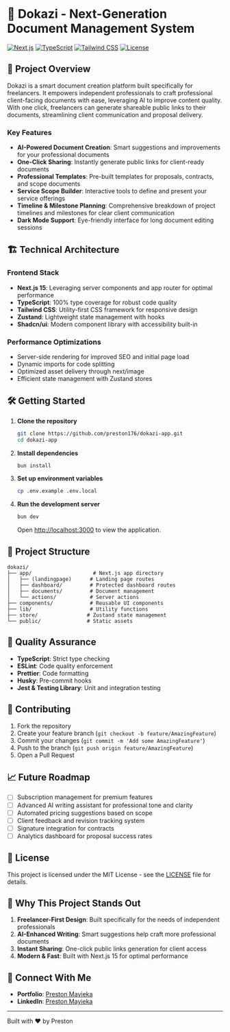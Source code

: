 # 📄 Dokazi - Next-Generation Document Management System

[![Next.js](https://img.shields.io/badge/Next.js-14-black?style=for-the-badge&logo=next.js)](https://nextjs.org/)
[![TypeScript](https://img.shields.io/badge/TypeScript-5.0-blue?style=for-the-badge&logo=typescript)](https://www.typescriptlang.org/)
[![Tailwind CSS](https://img.shields.io/badge/Tailwind-3.0-38B2AC?style=for-the-badge&logo=tailwind-css)](https://tailwindcss.com/)
[![License](https://img.shields.io/badge/license-MIT-green?style=for-the-badge)](LICENSE)

## 🚀 Project Overview

Dokazi is a smart document creation platform built specifically for freelancers. It empowers independent professionals to craft professional client-facing documents with ease, leveraging AI to improve content quality. With one click, freelancers can generate shareable public links to their documents, streamlining client communication and proposal delivery.

### Key Features

- **AI-Powered Document Creation**: Smart suggestions and improvements for your professional documents
- **One-Click Sharing**: Instantly generate public links for client-ready documents
- **Professional Templates**: Pre-built templates for proposals, contracts, and scope documents
- **Service Scope Builder**: Interactive tools to define and present your service offerings
- **Timeline & Milestone Planning**: Comprehensive breakdown of project timelines and milestones for clear client communication
- **Dark Mode Support**: Eye-friendly interface for long document editing sessions

## 🏗 Technical Architecture

### Frontend Stack

- **Next.js 15**: Leveraging server components and app router for optimal performance
- **TypeScript**: 100% type coverage for robust code quality
- **Tailwind CSS**: Utility-first CSS framework for responsive design
- **Zustand**: Lightweight state management with hooks
- **Shadcn/ui**: Modern component library with accessibility built-in

### Performance Optimizations

- Server-side rendering for improved SEO and initial page load
- Dynamic imports for code splitting
- Optimized asset delivery through next/image
- Efficient state management with Zustand stores

## 🛠 Getting Started

1. **Clone the repository**

   ```bash
   git clone https://github.com/preston176/dokazi-app.git
   cd dokazi-app
   ```

2. **Install dependencies**

   ```bash
   bun install
   ```

3. **Set up environment variables**

   ```bash
   cp .env.example .env.local
   ```

4. **Run the development server**

   ```bash
   bun dev
   ```

   Open [http://localhost:3000](http://localhost:3000) to view the application.

## 📁 Project Structure

```
dokazi/
├── app/                    # Next.js app directory
│   ├── (landingpage)      # Landing page routes
│   ├── dashboard/         # Protected dashboard routes
│   ├── documents/         # Document management
│   └── actions/           # Server actions
├── components/            # Reusable UI components
├── lib/                   # Utility functions
├── store/                # Zustand state management
└── public/               # Static assets
```

## 🧪 Quality Assurance

- **TypeScript**: Strict type checking
- **ESLint**: Code quality enforcement
- **Prettier**: Code formatting
- **Husky**: Pre-commit hooks
- **Jest & Testing Library**: Unit and integration testing

## 🤝 Contributing

1. Fork the repository
2. Create your feature branch (`git checkout -b feature/AmazingFeature`)
3. Commit your changes (`git commit -m 'Add some AmazingFeature'`)
4. Push to the branch (`git push origin feature/AmazingFeature`)
5. Open a Pull Request

## 📈 Future Roadmap

- [ ] Subscription management for premium features
- [ ] Advanced AI writing assistant for professional tone and clarity
- [ ] Automated pricing suggestions based on scope
- [ ] Client feedback and revision tracking system
- [ ] Signature integration for contracts
- [ ] Analytics dashboard for proposal success rates

## 📜 License

This project is licensed under the MIT License - see the [LICENSE](LICENSE) file for details.

## 🌟 Why This Project Stands Out

1. **Freelancer-First Design**: Built specifically for the needs of independent professionals
2. **AI-Enhanced Writing**: Smart suggestions help craft more professional documents
3. **Instant Sharing**: One-click public links generation for client access
4. **Modern & Fast**: Built with Next.js 15 for optimal performance

## 🔗 Connect With Me

- **Portfolio**: [Preston Mayieka](https://preston176.vercel.app/)
- **LinkedIn**: [Preston Mayieka](https://www.linkedin.com/in/preston-mayieka/)

---

Built with ❤️ by Preston